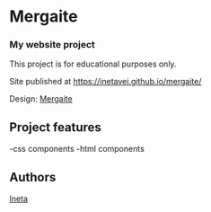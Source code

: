 # Mergaite
### My website project

This project is for educational purposes only.

Site published at https://inetavei.github.io/mergaite/

Design: [Mergaite](https://cdn.discordapp.com/attachments/648536139677958156/648860692459290634/unknown.png)

## Project features
-css components
-html components

## Authors
[Ineta](https://github.com/InetaVei)